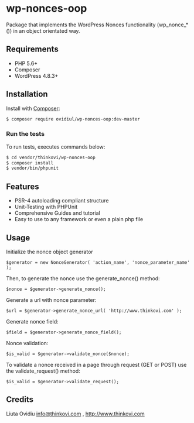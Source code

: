 # wp-nonces-oop
Package that implements the WordPress Nonces functionality (wp_nonce_*()) in an object orientated way.

## Requirements

- PHP 5.6+
- Composer
- WordPress 4.8.3+

## Installation

Install with [Composer](https://getcomposer.org):

```sh
$ composer require ovidiul/wp-nonces-oop:dev-master
```

### Run the tests

To run tests, executes commands below:

```sh
$ cd vendor/thinkovi/wp-nonces-oop
$ composer install
$ vendor/bin/phpunit
```

Features
--------

* PSR-4 autoloading compliant structure
* Unit-Testing with PHPUnit
* Comprehensive Guides and tutorial
* Easy to use to any framework or even a plain php file


## Usage

Initialize the nonce object generator 

```$generator = new NonceGenerator( 'action_name', 'nonce_parameter_name' );```

Then, to generate the nonce use the generate_nonce() method:

```$nonce = $generator->generate_nonce();```
  
Generate a url with nonce parameter:

```$url = $generator->generate_nonce_url( 'http://www.thinkovi.com' );```

Generate nonce field:

``$field = $generator->generate_nonce_field();``  

Nonce validation:

``$is_valid = $generator->validate_nonce($nonce);``

To validate a nonce received in a page through request (GET or POST) use the validate_request() method:

```$is_valid = $generator->validate_request();```

## Credits
Liuta Ovidiu <info@thinkovi.com> , http://www.thinkovi.com